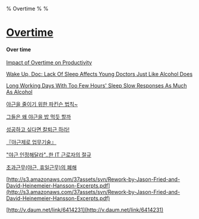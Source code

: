 % Overtime
% 
% 

[Overtime](http://polylog.springnote.com/pages/4660917)
=======================================================

#### Over time

[Impact of Overtime on
Productivity](http://www.xprogramming.com/xpmag/jatSustainablePace.htm)

[Wake Up, Doc: Lack Of Sleep Affects Young Doctors Just Like Alcohol
Does](http://www.sciencedaily.com/releases/2005/09/050908083948.htm)

[Long Working Days With Too Few Hours' Sleep Slow Responses As Much As
Alcohol](http://www.sciencedaily.com/releases/2000/09/000919080457.htm)

[야근을 줄이기 위한 파킨슨
법칙\~](http://jentshin.new21.org/blog/?id=alone&no=709 "야근을 줄이기 위한 파킨슨 법칙~ ")

[그들은 왜 야근을 밥 먹듯
할까](http://zine.media.daum.net/h21/view.html?cateid=3000&amp;newsid=20070206080719215&amp;cp=hani21 "http://zine.media.daum.net/h21/view.html?cateid=3000&amp;newsid=20070206080719215&amp;cp=hani21")

[성공하고 싶다면 칼퇴근
하라!](http://issue.media.daum.net/society/0819_Working/view.html?issueid=3459&newsid=20091128084304260&cp=moneytoday "http://issue.media.daum.net/society/0819_Working/view.html?issueid=3459&newsid=20091128084304260&cp=moneytoday")

[『야근제로
업무기술』](http://pragmaticstory.com/1280 "http://pragmaticstory.com/1280")

["야근 인정해달라"..한 IT 근로자의
절규](http://news.naver.com/main/read.nhn?mode=LSD&mid=sec&sid1=102&oid=001&aid=0003153733 "http://news.naver.com/main/read.nhn?mode=LSD&mid=sec&sid1=102&oid=001&aid=0003153733")

[초과근무(야근, 휴일근무)의
폐해](http://bobbyryu.blogspot.com/2010/04/blog-post.html "http://bobbyryu.blogspot.com/2010/04/blog-post.html")

[http://s3.amazonaws.com/37assets/svn/Rework-by-Jason-Fried-and-David-Heinemeier-Hansson-Excerpts.pdf](http://s3.amazonaws.com/37assets/svn/Rework-by-Jason-Fried-and-David-Heinemeier-Hansson-Excerpts.pdf)

[http://v.daum.net/link/6414231](http://v.daum.net/link/6414231)

